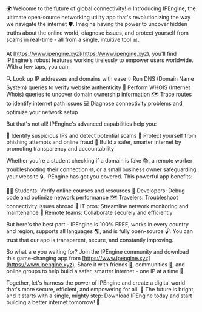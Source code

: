🌍 Welcome to the future of global connectivity! 🔥 Introducing IPEngine, the ultimate open-source networking utility app that's revolutionizing the way we navigate the internet 🛡️. Imagine having the power to uncover hidden truths about the online world, diagnose issues, and protect yourself from scams in real-time - all from a single, intuitive tool 📊.

At [https://www.ipengine.xyz](https://www.ipengine.xyz), you'll find IPEngine's robust features working tirelessly to empower users worldwide. With a few taps, you can:

🔍 Look up IP addresses and domains with ease
💡 Run DNS (Domain Name System) queries to verify website authenticity
🔮 Perform WHOIS (Internet Whois) queries to uncover domain ownership information
🗺️ Trace routes to identify internet path issues
💻 Diagnose connectivity problems and optimize your network setup

But that's not all! IPEngine's advanced capabilities help you:

🚨 Identify suspicious IPs and detect potential scams
💯 Protect yourself from phishing attempts and online fraud
💪 Build a safer, smarter internet by promoting transparency and accountability

Whether you're a student checking if a domain is fake 📚, a remote worker troubleshooting their connection 🌐, or a small business owner safeguarding your website 🔒, IPEngine has got you covered. This powerful app benefits:

👩‍🎓 Students: Verify online courses and resources
🤖 Developers: Debug code and optimize network performance
🗺️ Travelers: Troubleshoot connectivity issues abroad
🔧 IT pros: Streamline network monitoring and maintenance
🏢 Remote teams: Collaborate securely and efficiently

But here's the best part - IPEngine is 100% FREE, works in every country and region, supports all languages 🌎, and is fully open-source 🔓. You can trust that our app is transparent, secure, and constantly improving.

So what are you waiting for? Join the IPEngine community and download this game-changing app from [https://www.ipengine.xyz](https://www.ipengine.xyz). Share it with friends 🤝, communities 👥, and online groups to help build a safer, smarter internet - one IP at a time 💪.

Together, let's harness the power of IPEngine and create a digital world that's more secure, efficient, and empowering for all. 🌟 The future is bright, and it starts with a single, mighty step: Download IPEngine today and start building a better internet tomorrow! 🚀